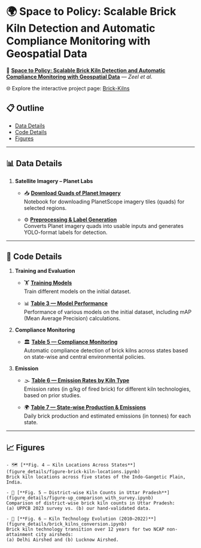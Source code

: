 # **🌍 Space to Policy: Scalable Brick Kiln Detection and Automatic Compliance Monitoring with Geospatial Data**

📄 [**Space to Policy: Scalable Brick Kiln Detection and Automatic Compliance Monitoring with Geospatial Data**](https://arxiv.org/pdf/2412.04065) — *Zeel et al.*

🌐 Explore the interactive project page: [Brick-Kilns](https://sustainability-lab.github.io/brick-kilns)


## 📋 Outline

- [Data Details](#-data-details)
- [Code Details](#-code-details)
- [Figures](#-figures)

---

## 📊 Data Details

1. **Satellite Imagery – Planet Labs**

   - 📥 [**Download Quads of Planet Imagery**](data_details/download_planet_quads.ipynb)  
     Notebook for downloading PlanetScope imagery tiles (quads) for selected regions.

   - ⚙️ [**Preprocessing & Label Generation**](data_details/data_and_label_preprocessing.ipynb)  
     Converts Planet imagery quads into usable inputs and generates YOLO-format labels for detection.


---

## 🧠 Code Details

1. **Training and Evaluation**


    - 🏋️ [**Training Models**](code_details/runner.sh)  
    Train different models on the initial dataset.

    - 📊 [**Table 3 — Model Performance**](code_details/map_numbers.ipynb)  
    Performance of various models on the initial dataset, including mAP (Mean Average Precision) calculations.

2. **Compliance Monitoring**

    - 🏛️ [**Table 5 — Compliance Monitoring**](code_details/compliance_monitoring.ipynb)  
    Automatic compliance detection of brick kilns across states based on state-wise and central environmental policies.

3. **Emission**     

    - 🌫️ [**Table 6 — Emission Rates by Kiln Type**](code_details/table-emission_rates.ipynb)  
    Emission rates (in g/kg of fired brick) for different kiln technologies, based on prior studies.

    - 🌍 [**Table 7 — State-wise Production & Emissions**](code_details/table-emission_rates.ipynb)  
    Daily brick production and estimated emissions (in tonnes) for each state.






---


## 📈 Figures

    - 🗺️ [**Fig. 4 — Kiln Locations Across States**](figure_details/figure-brick-kiln-locations.ipynb)  
    Brick kiln locations across five states of the Indo-Gangetic Plain, India.

    - 🧮 [**Fig. 5 — District-wise Kiln Counts in Uttar Pradesh**](figure_details/figure-up_comparison_with_survey.ipynb)  
    Comparison of district-wise brick kiln counts in Uttar Pradesh:  
    (a) UPPCB 2023 survey vs. (b) our hand-validated data.

    - 🔄 [**Fig. 6 — Kiln Technology Evolution (2010–2022)**](figure_details/brick_kilns_conversion.ipynb)  
    Brick kiln technology transition over 12 years for two NCAP non-attainment city airsheds:  
    (a) Delhi Airshed and (b) Lucknow Airshed.

